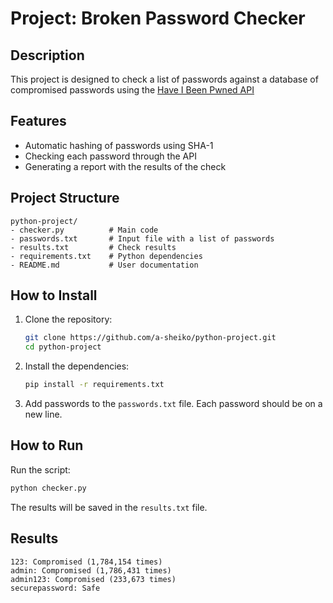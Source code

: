 # Project: Broken Password Checker

## Description
This project is designed to check a list of passwords against a database of compromised passwords using the [Have I Been Pwned API](https://haveibeenpwned.com)

## Features
- Automatic hashing of passwords using SHA-1
- Checking each password through the API
- Generating a report with the results of the check

## Project Structure
```
python-project/
- checker.py          # Main code
- passwords.txt       # Input file with a list of passwords
- results.txt         # Check results
- requirements.txt    # Python dependencies
- README.md           # User documentation
```

## How to Install

1. Clone the repository:
   ```bash
   git clone https://github.com/a-sheiko/python-project.git
   cd python-project
   ```

2. Install the dependencies:
   ```bash
   pip install -r requirements.txt
   ```

3. Add passwords to the `passwords.txt` file. Each password should be on a new line.

## How to Run

Run the script:
```bash
python checker.py
```

The results will be saved in the `results.txt` file.

## Results 
```
123: Compromised (1,784,154 times)
admin: Compromised (1,786,431 times)
admin123: Compromised (233,673 times)
securepassword: Safe
```


